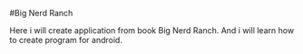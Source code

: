 #Big Nerd Ranch 

Here i will create application from book Big Nerd Ranch.
And i will learn how to create program for android.

